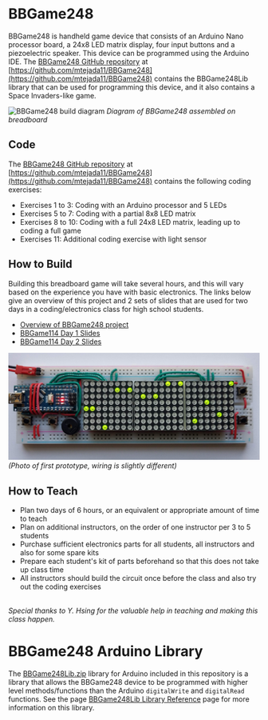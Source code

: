 # BBGame248

BBGame248 is handheld game device that consists of an Arduino Nano processor board, a 24x8 LED matrix display, four input buttons and a piezoelectric speaker. This device can be programmed using the Arduino IDE. The [BBGame248 GitHub repository](https://github.com/mtejada11/BBGame248) at [https://github.com/mtejada11/BBGame248](https://github.com/mtejada11/BBGame248) contains the BBGame248Lib library that can be used for programming this device, and it also contains a Space Invaders-like game.

![BBGame248 build diagram](https://github.com/mtejada11/BBGame248/blob/master/Build/BBGame248.png?raw=true)
*Diagram of BBGame248 assembled on breadboard*

## Code

The [BBGame248 GitHub repository](https://github.com/mtejada11/BBGame248) at [https://github.com/mtejada11/BBGame248](https://github.com/mtejada11/BBGame248) contains the following coding exercises:
* Exercises 1 to 3: Coding with an Arduino processor and 5 LEDs
* Exercises 5 to 7: Coding with a partial 8x8 LED matrix
* Exercises 8 to 10: Coding with a full 24x8 LED matrix, leading up to coding a full game
* Exercises 11: Additional coding exercise with light sensor

## How to Build

Building this breadboard game will take several hours, and this will vary based on the experience you have with basic electronics. 
The links below give an overview of this project and 2 sets of slides that are used for two days in a coding/electronics class for high 
school students.
* [Overview of BBGame248 project](http://bit.ly/2PxNZ4p)
* [BBGame114 Day 1 Slides](http://bit.ly/2JHTufC)
* [BBGame114 Day 2 Slides](http://bit.ly/2IjOhJl)

<img src="BBGame248_photo.jpg" width=600px><br>
<i>(Photo of first prototype, wiring is slightly different)</i>

## How to Teach

* Plan two days of 6 hours, or an equivalent or appropriate amount of time to teach
* Plan on additional instructors, on the order of one instructor per 3 to 5 students
* Purchase sufficient electronics parts for all students, all instructors and also for some spare kits
* Prepare each student's kit of parts beforehand so that this does not take up class time
* All instructors should build the circuit once before the class and also try out the coding exercises
<br>
<i>Special thanks to Y. Hsing for the valuable help in teaching and making this class happen.</i>

# BBGame248 Arduino Library

The [BBGame248Lib.zip](https://github.com/mtejada11/BBGame248/blob/master/Lib/BBGame248Lib.zip?raw=true) library for Arduino included in this repository is a library that allows the BBGame248 device to be programmed with higher level methods/functions than the Arduino `digitalWrite` and `digitalRead` functions. See the page [BBGame248Lib Library Reference](https://github.com/mtejada11/BBGame248/wiki/BBGame248Lib-Library-Reference) page for more information on this library. 
